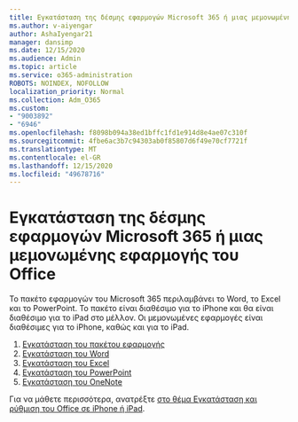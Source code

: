 ```yaml
---
title: Εγκατάσταση της δέσμης εφαρμογών Microsoft 365 ή μιας μεμονωμένης εφαρμογής του Office
ms.author: v-aiyengar
author: AshaIyengar21
manager: dansimp
ms.date: 12/15/2020
ms.audience: Admin
ms.topic: article
ms.service: o365-administration
ROBOTS: NOINDEX, NOFOLLOW
localization_priority: Normal
ms.collection: Adm_O365
ms.custom:
- "9003892"
- "6946"
ms.openlocfilehash: f8098b094a38ed1bffc1fd1e914d8e4ae07c310f
ms.sourcegitcommit: 4fbe6ac3b7c94303ab0f85807d6f49e70cf7721f
ms.translationtype: MT
ms.contentlocale: el-GR
ms.lasthandoff: 12/15/2020
ms.locfileid: "49678716"
---
```

# <a name="install-the-microsoft-365-app-bundle-or-an-individual-office-app"></a>Εγκατάσταση της δέσμης εφαρμογών Microsoft 365 ή μιας μεμονωμένης εφαρμογής του Office

Το πακέτο εφαρμογών του Microsoft 365 περιλαμβάνει το Word, το Excel και το PowerPoint. Το πακέτο είναι διαθέσιμο για το iPhone και θα είναι διαθέσιμο για το iPad στο μέλλον. Οι μεμονωμένες εφαρμογές είναι διαθέσιμες για το iPhone, καθώς και για το iPad.

1. [Εγκατάσταση του πακέτου εφαρμογής](https://go.microsoft.com/fwlink/?linkid=2136762)
1. [Εγκατάσταση του Word](https://go.microsoft.com/fwlink/?linkid=2136974)
1. [Εγκατάσταση του Excel](https://go.microsoft.com/fwlink/?linkid=2136975)
1. [Εγκατάσταση του PowerPoint](https://go.microsoft.com/fwlink/?linkid=2136882)
1. [Εγκατάσταση του OneNote](https://go.microsoft.com/fwlink/?linkid=2136883)

Για να μάθετε περισσότερα, ανατρέξτε [στο θέμα Εγκατάσταση και ρύθμιση του Office σε iPhone ή iPad](https://go.microsoft.com/fwlink/?linkid=2135560).
